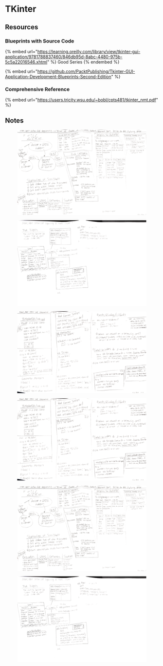 # TKinter

## Resources

### Blueprints with Source Code

{% embed url="https://learning.oreilly.com/library/view/tkinter-gui-application/9781788837460/846db95d-8abc-4480-975b-5c5a22016546.xhtml" %}
Good Series
{% endembed %}

{% embed url="https://github.com/PacktPublishing/Tkinter-GUI-Application-Development-Blueprints-Second-Edition" %}

### Comprehensive Reference

{% embed url="https://users.tricity.wsu.edu/~bobl/cpts481/tkinter_nmt.pdf" %}

## Notes

<div>

<figure><img src="../../../../.gitbook/assets/Tkinter Learning Notes-2.jpg" alt=""><figcaption></figcaption></figure>

 

<figure><img src="../../../../.gitbook/assets/Tkinter Learning Notes-3.jpg" alt=""><figcaption></figcaption></figure>

 

<figure><img src="../../../../.gitbook/assets/Tkinter Learning Notes-1.jpg" alt=""><figcaption></figcaption></figure>

</div>



<figure><img src="../../../../.gitbook/assets/Tkinter Learning Notes-1.jpg" alt=""><figcaption></figcaption></figure>



<figure><img src="../../../../.gitbook/assets/Tkinter Learning Notes-2.jpg" alt=""><figcaption></figcaption></figure>



<figure><img src="../../../../.gitbook/assets/Tkinter Learning Notes-3.jpg" alt=""><figcaption></figcaption></figure>



